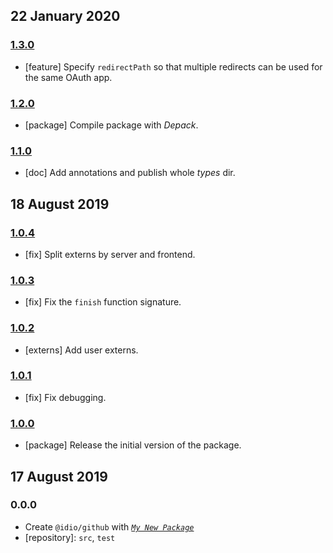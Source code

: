 ## 22 January 2020

### [1.3.0](https://github.com/idiocc/github/compare/v1.2.0...v1.3.0)

- [feature] Specify `redirectPath` so that multiple redirects can be used for the same OAuth app.

### [1.2.0](https://github.com/idiocc/github/compare/v1.1.0...v1.2.0)

- [package] Compile package with _Depack_.

### [1.1.0](https://github.com/idiocc/github/compare/v1.0.4...v1.1.0)

- [doc] Add annotations and publish whole _types_ dir.

## 18 August 2019

### [1.0.4](https://github.com/idiocc/github/compare/v1.0.3...v1.0.4)

- [fix] Split externs by server and frontend.

### [1.0.3](https://github.com/idiocc/github/compare/v1.0.2...v1.0.3)

- [fix] Fix the `finish` function signature.

### [1.0.2](https://github.com/idiocc/github/compare/v1.0.1...v1.0.2)

- [externs] Add user externs.

### [1.0.1](https://github.com/idiocc/github/compare/v1.0.0...v1.0.1)

- [fix] Fix debugging.

### [1.0.0](https://github.com/idiocc/github/compare/v0.0.0-pre...v1.0.0)

- [package] Release the initial version of the package.

## 17 August 2019

### 0.0.0

- Create `@idio/github` with _[`My New Package`](https://mnpjs.org)_
- [repository]: `src`, `test`